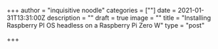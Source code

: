 +++
author = "inquisitive noodle"
categories = [""]
date = 2021-01-31T13:31:00Z
description = ""
draft = true
image = ""
title = "Installing Raspberry PI OS headless on a Raspberry Pi Zero W"
type = "post"

+++
